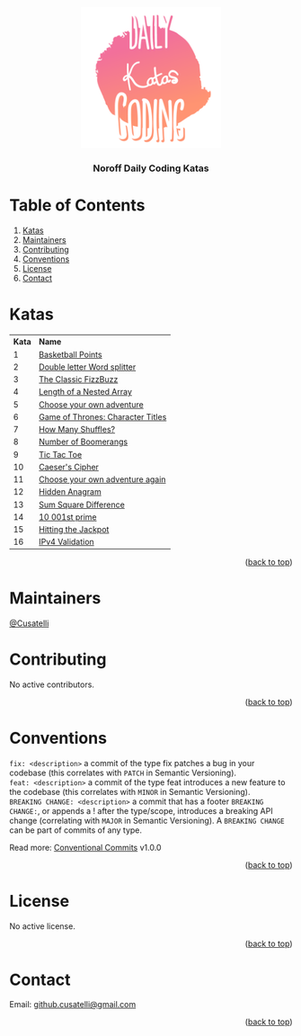 <div id="top"></div>

<div align="center">
  <img src="/resources/KataLogo.png" alt="Logo" width="250" height="250">
  <h3 align="center">Noroff Daily Coding Katas</h3>
</div>

# Table of Contents
1. [Katas](#katas)
2. [Maintainers](#maintainers)
3. [Contributing](#contributing)
4. [Conventions](#conventions)
5. [License](#license)
6. [Contact](#contact)

# Katas
<table>
  <tr align="left">
    <th>Kata</th>
    <th>Name</th>
  </tr>
  <tr align="left">
    <td>1</td>
    <td><a href="/src/Basketball%20Points">Basketball Points</a></td>
  </tr>
  <tr align="left">
    <td>2</td>
    <td><a href="/src/Double%20letter%20Word%20splitter">Double letter Word splitter</a></td>
  </tr>
  <tr align="left">
    <td>3</td>
    <td><a href="/src/Classic%20FizzBuzz">The Classic FizzBuzz</a></td>
  </tr>
  <tr align="left">
    <td>4</td>
    <td><a href="/src/Length%20of%20a%20Nested%20Array">Length of a Nested Array</a></td>
  </tr>
  <tr align="left">
    <td>5</td>
    <td><a href="/src/Choose%20your%20own%20adventure">Choose your own adventure</a></td>
  </tr>
  <tr align="left">
    <td>6</td>
    <td><a href="/src/Game%20of%20Thrones%20-%20Character%20Titles">Game of Thrones: Character Titles</a></td>
  </tr>
  <tr align="left">
    <td>7</td>
    <td><a href="/src/How%20Many%20Shuffles">How Many Shuffles?</a></td>
  </tr>
  <tr align="left">
    <td>8</td>
    <td><a href="/src/Number%20of%20Boomerangs">Number of Boomerangs</a></td>
  </tr>
  <tr align="left">
    <td>9</td>
    <td><a href="/src/TicTacToe">Tic Tac Toe</a></td>
  </tr>
  <tr align="left">
    <td>10</td>
    <td><a href="/src/Caesers%20Cipher">Caeser's Cipher</a></td>
  </tr>
  <tr align="left">
    <td>11</td>
    <td>
      <a href="/src/Choose%20your%20own%20adventure%20again">Choose your own adventure again</a>
    </td>
  </tr>
  <tr align="left">
    <td>12</td>
    <td>
      <a href="/src/Hidden%20Anagram">Hidden Anagram</a>
    </td>
  </tr>
  <tr align="left">
    <td>13</td>
    <td>
      <a href="/src/Sum%20Square%20Difference">Sum Square Difference</a>
    </td>
  </tr>
  <tr align="left">
    <td>14</td>
    <td>
      <a href="/src/10%20001st%20prime">10 001st prime</a>
    </td>
  </tr>
  <tr align="left">
    <td>15</td>
    <td>
      <a href="/src/Hitting%20the%20Jackpot">Hitting the Jackpot</a>
    </td>
  </tr>
  <tr align="left">
    <td>16</td>
    <td>
      <a href="/src/IPv4%20Validation">IPv4 Validation</a>
    </td>
  </tr>
</table>
  

<p align="right">(<a href="#top">back to top</a>)</p>

# Maintainers
[@Cusatelli](https://github.com/Cusatelli)

# Contributing
No active contributors.

<p align="right">(<a href="#top">back to top</a>)</p>

# Conventions
`fix: <description>` a commit of the type fix patches a bug in your codebase (this correlates with `PATCH` in Semantic Versioning).<br/>
`feat: <description>` a commit of the type feat introduces a new feature to the codebase (this correlates with `MINOR` in Semantic Versioning).<br/>
`BREAKING CHANGE: <description>` a commit that has a footer `BREAKING CHANGE:`, or appends a ! after the type/scope, introduces a breaking API change (correlating with `MAJOR` in Semantic Versioning). A `BREAKING CHANGE` can be part of commits of any type.

Read more: [Conventional Commits](https://www.conventionalcommits.org/en/v1.0.0/) v1.0.0

<p align="right">(<a href="#top">back to top</a>)</p>

# License
No active license.

<p align="right">(<a href="#top">back to top</a>)</p>

# Contact
Email: <a href="mailto:github.cusatelli@gmail.com">github.cusatelli@gmail.com</a>

<p align="right">(<a href="#top">back to top</a>)</p>
